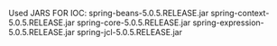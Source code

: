 Used JARS FOR IOC:
spring-beans-5.0.5.RELEASE.jar
spring-context-5.0.5.RELEASE.jar
spring-core-5.0.5.RELEASE.jar
spring-expression-5.0.5.RELEASE.jar
spring-jcl-5.0.5.RELEASE.jar